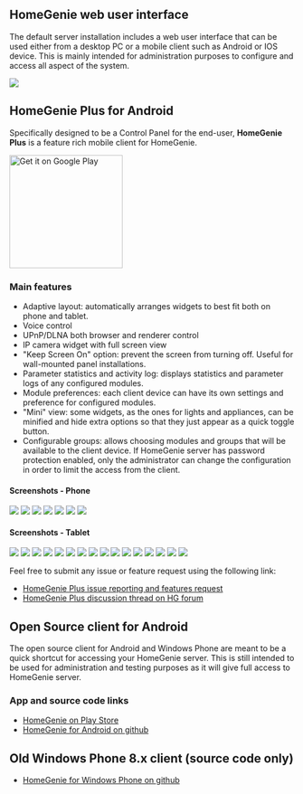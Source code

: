## HomeGenie web user interface

The default server installation includes a web user interface that can be used either from a desktop PC or a mobile client such as Android or IOS device.
This is mainly intended for administration purposes to configure and access all aspect of the system.

<div class="media-container">
    <img self="size-medium" src="images/docs/dashboard_page_01.jpg">
</div>

<a name="HomeGeniePlus"></a>
## HomeGenie Plus for Android

Specifically designed to be a Control Panel for the end-user, **HomeGenie Plus** is a feature rich mobile client for HomeGenie.

<a href="https://play.google.com/store/apps/details?id=com.glabs.homegenieplus&utm_source=global_co&utm_medium=prtnr&utm_content=Mar2515&utm_campaign=PartBadge&pcampaignid=MKT-AC-global-none-all-co-pr-py-PartBadges-Oct1515-1"><img width="200" alt="Get it on Google Play" src="https://play.google.com/intl/en_us/badges/images/apps/en-play-badge-border.png" /></a>


### Main features

- Adaptive layout: automatically arranges widgets to best fit both on phone and tablet.
- Voice control
- UPnP/DLNA both browser and renderer control
- IP camera widget with full screen view
- "Keep Screen On" option: prevent the screen from turning off. Useful for wall-mounted panel installations.
- Parameter statistics and activity log: displays statistics and parameter logs of any configured modules.
- Module preferences: each client device can have its own settings and preference for configured modules.
- "Mini" view: some widgets, as the ones for lights and appliances, can be minified and hide extra options so that they just appear as a quick toggle button.
- Configurable groups: allows choosing modules and groups that will be available to the client device. If HomeGenie server has password protection enabled, only the administrator can change the configuration in order to limit the access from the client.


#### Screenshots - Phone

<div class="media-container" data-ui-load="app/components/gallery">
    <!--img self="size-medium" src="images/hgplus/hg_phone_00.jpg" /-->
    <img self="size-medium" src="images/hgplus/hg_phone_01.jpg" />
    <img self="size-medium" src="images/hgplus/hg_phone_02.jpg" />
    <img self="size-medium" src="images/hgplus/hg_phone_03.jpg" />
    <img self="size-medium" src="images/hgplus/hg_phone_04.jpg" />
    <img self="size-medium" src="images/hgplus/hg_phone_05.jpg" />
    <img self="size-medium" src="images/hgplus/hg_phone_06.jpg" />
    <img self="size-medium" src="images/hgplus/hg_phone_07.jpg" />
</div>


#### Screenshots - Tablet

<div class="media-container" data-ui-load="app/components/gallery">
    <img self="size-medium" src="images/hgplus/hgplus_13.jpg" />
    <img self="size-medium" src="images/hgplus/hg_tablet_01.jpg" />
    <img self="size-medium" src="images/hgplus/hg_tablet_02.jpg" />
    <img self="size-medium" src="images/hgplus/hg_tablet_03.jpg" />
    <img self="size-medium" src="images/hgplus/hg_tablet_05.jpg" />
    <img self="size-medium" src="images/hgplus/hg_tablet_06.jpg" />
    <img self="size-medium" src="images/hgplus/hg_tablet_08.jpg" />
    <img self="size-medium" src="images/hgplus/hgplus_04.jpg" />
    <img self="size-medium" src="images/hgplus/hgplus_05.jpg" />
    <img self="size-medium" src="images/hgplus/hgplus_06.jpg" />
    <img self="size-medium" src="images/hgplus/hgplus_07.jpg" />
    <img self="size-medium" src="images/hgplus/hgplus_08.jpg" />
    <img self="size-medium" src="images/hgplus/hgplus_09.jpg" />
    <img self="size-medium" src="images/hgplus/hgplus_11.jpg" />
    <img self="size-medium" src="images/hgplus/hgplus_12.jpg" />
    <img self="size-medium" src="images/hgplus/hgplus_14.jpg" />
</div>

Feel free to submit any issue or feature request using the following link:

- [HomeGenie Plus issue reporting and features request](https://github.com/genielabs/homegenie-plus-android/issues)
- [HomeGenie Plus discussion thread on HG forum](http://www.homegenie.it/forum/index.php?topic=1142)


## Open Source client for Android

The open source client for Android and Windows Phone are meant to be a quick shortcut for accessing your HomeGenie server. This is still intended
to be used for administration and testing purposes as it will give full access to HomeGenie server.


### App and source code links

- [HomeGenie on Play Store](https://play.google.com/store/apps/details?id=com.glabs.homegenie)
- [HomeGenie for Android on github](https://github.com/genielabs/HomeGenie-Android)


## Old Windows Phone 8.x client (source code only)

- [HomeGenie for Windows Phone on github](https://github.com/genielabs/HomeGenie-WindowsPhone)

<br /><br /><br /><br />
